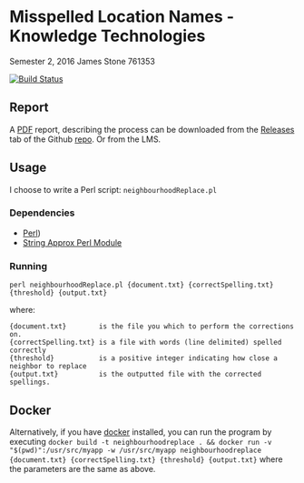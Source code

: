 # Misspelled Location Names - Knowledge Technologies
Semester 2, 2016
James Stone 761353

[![Build Status](https://travis-ci.com/jamesmstone/Knowledge-Technologies-Project-1.svg?token=p8yLcFuVj6kMWC4pZF7s&branch=master)](https://travis-ci.com/jamesmstone/Knowledge-Technologies-Project-1)

## Report
A [PDF](https://github.com/jamesmstone/Knowledge-Technologies-Project-1/releases/latest) report, describing the process can be downloaded from the [Releases](https://github.com/jamesmstone/Knowledge-Technologies-Project-1/releases/latest) tab of the Github [repo](https://github.com/jamesmstone/Knowledge-Technologies-Project-1). Or from the LMS.

## Usage
I choose to write a Perl script:  `neighbourhoodReplace.pl`

### Dependencies
- [Perl](https://www.perl.org/get.html))
- [String Approx Perl Module](http://search.cpan.org/~jhi/String-Approx/Approx.pm)

### Running
`perl neighbourhoodReplace.pl {document.txt} {correctSpelling.txt} {threshold} {output.txt}`

where:
```
{document.txt}        is the file you which to perform the corrections on.
{correctSpelling.txt} is a file with words (line delimited) spelled correctly
{threshold}           is a positive integer indicating how close a neighbor to replace
{output.txt}          is the outputted file with the corrected spellings.
```
## Docker
Alternatively, if you have [docker](https://www.docker.com/) installed, you can run the program by executing `docker build -t neighbourhoodreplace . && docker run -v "$(pwd)":/usr/src/myapp -w /usr/src/myapp neighbourhoodreplace  {document.txt} {correctSpelling.txt} {threshold} {output.txt}`
where the parameters are the same as above.
